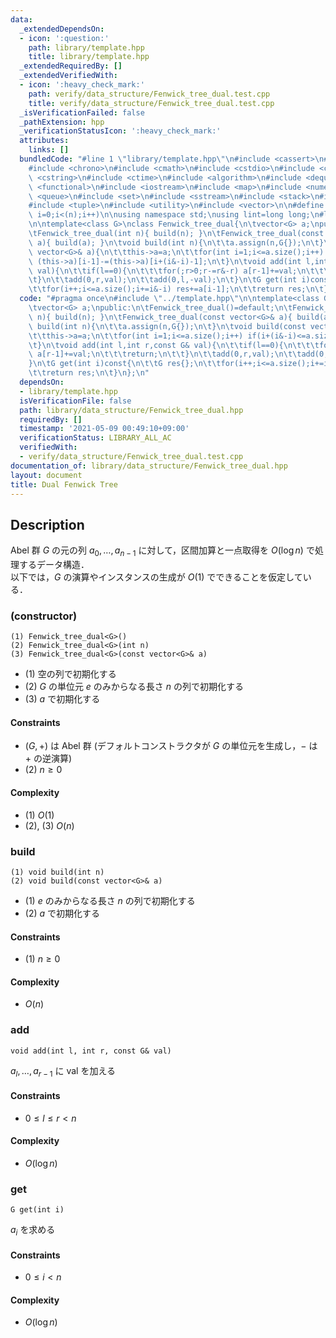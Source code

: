 ```yaml
---
data:
  _extendedDependsOn:
  - icon: ':question:'
    path: library/template.hpp
    title: library/template.hpp
  _extendedRequiredBy: []
  _extendedVerifiedWith:
  - icon: ':heavy_check_mark:'
    path: verify/data_structure/Fenwick_tree_dual.test.cpp
    title: verify/data_structure/Fenwick_tree_dual.test.cpp
  _isVerificationFailed: false
  _pathExtension: hpp
  _verificationStatusIcon: ':heavy_check_mark:'
  attributes:
    links: []
  bundledCode: "#line 1 \"library/template.hpp\"\n#include <cassert>\n#include <cctype>\n\
    #include <chrono>\n#include <cmath>\n#include <cstdio>\n#include <cstdlib>\n#include\
    \ <cstring>\n#include <ctime>\n#include <algorithm>\n#include <deque>\n#include\
    \ <functional>\n#include <iostream>\n#include <map>\n#include <numeric>\n#include\
    \ <queue>\n#include <set>\n#include <sstream>\n#include <stack>\n#include <string>\n\
    #include <tuple>\n#include <utility>\n#include <vector>\n\n#define rep(i,n) for(int\
    \ i=0;i<(n);i++)\n\nusing namespace std;\nusing lint=long long;\n#line 3 \"library/data_structure/Fenwick_tree_dual.hpp\"\
    \n\ntemplate<class G>\nclass Fenwick_tree_dual{\n\tvector<G> a;\npublic:\n\tFenwick_tree_dual()=default;\n\
    \tFenwick_tree_dual(int n){ build(n); }\n\tFenwick_tree_dual(const vector<G>&\
    \ a){ build(a); }\n\tvoid build(int n){\n\t\ta.assign(n,G{});\n\t}\n\tvoid build(const\
    \ vector<G>& a){\n\t\tthis->a=a;\n\t\tfor(int i=1;i<=a.size();i++) if(i+(i&-i)<=a.size())\
    \ (this->a)[i-1]-=(this->a)[i+(i&-i)-1];\n\t}\n\tvoid add(int l,int r,const G&\
    \ val){\n\t\tif(l==0){\n\t\t\tfor(;r>0;r-=r&-r) a[r-1]+=val;\n\t\t\treturn;\n\t\
    \t}\n\t\tadd(0,r,val);\n\t\tadd(0,l,-val);\n\t}\n\tG get(int i)const{\n\t\tG res{};\n\
    \t\tfor(i++;i<=a.size();i+=i&-i) res+=a[i-1];\n\t\treturn res;\n\t}\n};\n"
  code: "#pragma once\n#include \"../template.hpp\"\n\ntemplate<class G>\nclass Fenwick_tree_dual{\n\
    \tvector<G> a;\npublic:\n\tFenwick_tree_dual()=default;\n\tFenwick_tree_dual(int\
    \ n){ build(n); }\n\tFenwick_tree_dual(const vector<G>& a){ build(a); }\n\tvoid\
    \ build(int n){\n\t\ta.assign(n,G{});\n\t}\n\tvoid build(const vector<G>& a){\n\
    \t\tthis->a=a;\n\t\tfor(int i=1;i<=a.size();i++) if(i+(i&-i)<=a.size()) (this->a)[i-1]-=(this->a)[i+(i&-i)-1];\n\
    \t}\n\tvoid add(int l,int r,const G& val){\n\t\tif(l==0){\n\t\t\tfor(;r>0;r-=r&-r)\
    \ a[r-1]+=val;\n\t\t\treturn;\n\t\t}\n\t\tadd(0,r,val);\n\t\tadd(0,l,-val);\n\t\
    }\n\tG get(int i)const{\n\t\tG res{};\n\t\tfor(i++;i<=a.size();i+=i&-i) res+=a[i-1];\n\
    \t\treturn res;\n\t}\n};\n"
  dependsOn:
  - library/template.hpp
  isVerificationFile: false
  path: library/data_structure/Fenwick_tree_dual.hpp
  requiredBy: []
  timestamp: '2021-05-09 00:49:10+09:00'
  verificationStatus: LIBRARY_ALL_AC
  verifiedWith:
  - verify/data_structure/Fenwick_tree_dual.test.cpp
documentation_of: library/data_structure/Fenwick_tree_dual.hpp
layout: document
title: Dual Fenwick Tree
---
```


## Description
Abel 群 $G$ の元の列 $a_0,\ldots,a_{n-1}$ に対して，区間加算と一点取得を $O(\log n)$ で処理するデータ構造．  
以下では，$G$ の演算やインスタンスの生成が $O(1)$ でできることを仮定している．

### (constructor)
```
(1) Fenwick_tree_dual<G>()
(2) Fenwick_tree_dual<G>(int n)
(3) Fenwick_tree_dual<G>(const vector<G>& a)
```
- (1) 空の列で初期化する
- (2) $G$ の単位元 $e$ のみからなる長さ $n$ の列で初期化する
- (3) $a$ で初期化する

#### Constraints
- $(G,+)$ は Abel 群 (デフォルトコンストラクタが $G$ の単位元を生成し，$-$ は $+$ の逆演算)
- (2) $n\ge0$

#### Complexity
- (1) $O(1)$
- (2), (3) $O(n)$

### build
```
(1) void build(int n)
(2) void build(const vector<G>& a)
```
- (1) $e$ のみからなる長さ $n$ の列で初期化する
- (2) $a$ で初期化する

#### Constraints
- (1) $n\ge0$

#### Complexity
- $O(n)$

### add
```
void add(int l, int r, const G& val)
```
$a_l,\ldots,a_{r-1}$ に $\mathrm{val}$ を加える

#### Constraints
- $0\le l\le r\lt n$

#### Complexity
- $O(\log n)$

### get
```
G get(int i)
```
$a_i$ を求める

#### Constraints
- $0\le i\lt n$

#### Complexity
- $O(\log n)$
